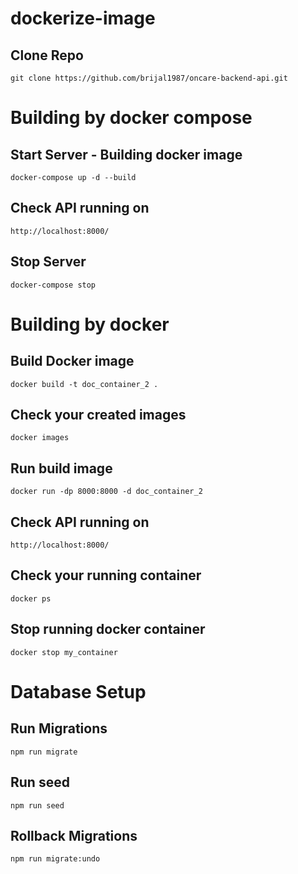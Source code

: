 # dockerize-image

## Clone Repo
`git clone https://github.com/brijal1987/oncare-backend-api.git`

# Building by docker compose

## Start Server - Building docker image
`docker-compose up -d --build`

## Check API running on
`http://localhost:8000/`

## Stop Server
`docker-compose stop`


# Building by docker

## Build Docker image
`docker build -t doc_container_2 .`

## Check your created images
`docker images`

## Run build image
`docker run -dp 8000:8000 -d doc_container_2`

## Check API running on
`http://localhost:8000/`

## Check your running container
`docker ps`

## Stop running docker container
`docker stop my_container`


# Database Setup
## Run Migrations
`npm run migrate`

## Run seed
`npm run seed`

## Rollback Migrations
`npm run migrate:undo`

